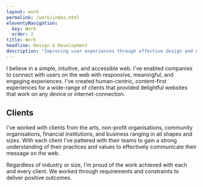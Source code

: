 ```yaml
---
layout: work
permalink: /work/index.html
eleventyNavigation:
  key: Work
  order: 2
title: Work
headline: Design & Development
description: "Improving user experiences through effective design and development."
---
```


I believe in a simple, intuitive, and accessible web. I've enabled companies to connect with users on the web with responsive, meaningful, and engaging experiences. I've created human-centric, content-first experiences for a wide-range of clients that provided delightful websites that work on any device or internet-connection.

## Clients

I've worked with clients from the arts, non-profit organisations, community organisations, financial institutions, and business ranging in all shapes and sizes. With each client I've pattered with their teams to gain a strong understanding of their practices and values to effectively communicate their message on the web.

Regardless of industry or size, I'm proud of the work achieved with each and every client. We worked through requirements and constraints to deliver positive outcomes.
